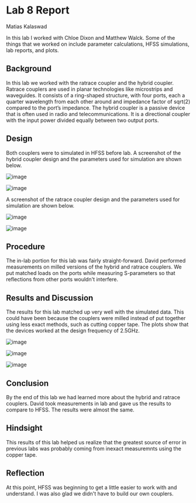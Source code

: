 # Lab 8 Report
Matias Kalaswad

In this lab I worked with Chloe Dixon and Matthew Walck. Some of the things that we worked on include parameter calculations, HFSS simulations, lab reports, and plots.

## Background
In this lab we worked with the ratrace coupler and the hybrid coupler. Ratrace couplers are used in planar technologies like microstrips and waveguides. It consists of a ring-shaped structure, with four ports, each a quarter wavelength from each other around and impedance factor of sqrt(2) compared to the port’s impedance.  The hybrid coupler is a passive device that is often used in radio and telecommunications. It is a directional coupler with the input power divided equally between two output ports.

## Design
Both couplers were to simulated in HFSS before lab. A screenshot of the hybrid coupler design and the parameters used for simulation are shown below.

![image](https://github.com/CourseReps/ECEN452-Spring2016/blob/master/Students/kalaswad/Lab8/Lab8HybridHFSS.png)

![image](https://github.com/CourseReps/ECEN452-Spring2016/blob/master/Students/kalaswad/Lab8/Lab8HybridParameters.png)

A screenshot of the ratrace coupler design and the parameters used for simulation are shown below.

![image](https://github.com/CourseReps/ECEN452-Spring2016/blob/master/Students/kalaswad/Lab8/Lab8_RatRace_HFSS.png)

![image](https://github.com/CourseReps/ECEN452-Spring2016/blob/master/Students/kalaswad/Lab8/Lab8_RatRace_Parameters.png)

## Procedure
The in-lab portion for this lab was fairly straight-forward. David performed measurements on milled versions of the hybrid and ratrace couplers. We put matched loads on the ports while measuring S-parameters so that reflections from other ports wouldn't interfere. 

## Results and Discussion
The results for this lab matched up very well with the simulated data. This could have been because the couplers were milled instead of put together using less exact methods, such as cutting copper tape. The plots show that the devices worked at the design frequency of 2.5GHz.

![image](https://github.com/CourseReps/ECEN452-Spring2016/blob/master/Students/kalaswad/Lab8/Hybrid_Coupler_Magnitude2.png)

![image](https://github.com/CourseReps/ECEN452-Spring2016/blob/master/Students/kalaswad/Lab8/Hybrid_Coupler_Phase2.png)

![image](https://github.com/CourseReps/ECEN452-Spring2016/blob/master/Students/kalaswad/Lab8/RatRace_Magnitude2.png)

## Conclusion
By the end of this lab we had learned more about the hybrid and ratrace couplers.  David took measurements in lab and gave us the results to compare to HFSS. The results were almost the same.

## Hindsight
This results of this lab helped us realize that the greatest source of error in previous labs was probably coming from inexact measuremnts using the copper tape. 

## Reflection
At this point, HFSS was beginning to get a little easier to work with and understand. I was also glad we didn't have to build our own couplers. 
